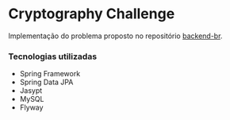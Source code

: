 # Cryptography Challenge

Implementação do problema proposto no repositório [backend-br](https://github.com/backend-br/desafios/blob/master/cryptography/PROBLEM.md).

### Tecnologias utilizadas
- Spring Framework
- Spring Data JPA
- Jasypt
- MySQL
- Flyway